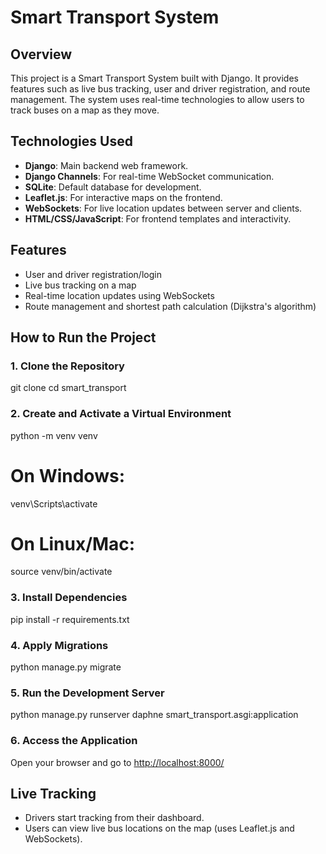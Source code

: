 # Smart Transport System

## Overview
This project is a Smart Transport System built with Django. It provides features such as live bus tracking, user and driver registration, and route management. The system uses real-time technologies to allow users to track buses on a map as they move.

## Technologies Used
- **Django**: Main backend web framework.
- **Django Channels**: For real-time WebSocket communication.
- **SQLite**: Default database for development.
- **Leaflet.js**: For interactive maps on the frontend.
- **WebSockets**: For live location updates between server and clients.
- **HTML/CSS/JavaScript**: For frontend templates and interactivity.

## Features
- User and driver registration/login
- Live bus tracking on a map
- Real-time location updates using WebSockets
- Route management and shortest path calculation (Dijkstra's algorithm)

## How to Run the Project

### 1. Clone the Repository
git clone <repo-url>
cd smart_transport

### 2. Create and Activate a Virtual Environment 
python -m venv venv
# On Windows:
venv\Scripts\activate
# On Linux/Mac:
source venv/bin/activate


### 3. Install Dependencies
pip install -r requirements.txt


### 4. Apply Migrations
python manage.py migrate


### 5. Run the Development Server
python manage.py runserver
daphne smart_transport.asgi:application

### 6. Access the Application
Open your browser and go to [http://localhost:8000/](http://localhost:8000/)

## Live Tracking
- Drivers start tracking from their dashboard.
- Users can view live bus locations on the map (uses Leaflet.js and WebSockets).